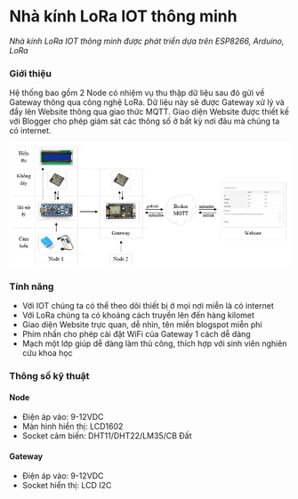 # Nhà kính LoRa IOT thông minh 
*Nhà kính LoRa IOT thông minh được phát triển dựa trên ESP8266, Arduino, LoRa*  

### Giới thiệu
Hệ thống bao gồm 2 Node có nhiệm vụ thu thập dữ liệu sau đó gửi về Gateway thông qua công nghệ LoRa. Dữ liệu này sẽ được Gateway xử lý và đẩy lên Website thông qua giao thức MQTT. Giao diện Website được thiết kế với Blogger cho phép giám sát các thông số ở bất kỳ nơi đâu mà chúng ta có internet.

![Nhà kính LoRa IOT thông minh](/images/image-01.png)

### Tính năng
- Với IOT chúng ta có thể theo dõi thiết bị ở mọi nơi miễn là có internet
- Với LoRa chúng ta có khoảng cách truyền lên đến hàng kilomet
- Giao diện Website trực quan, dễ nhìn, tên miền blogspot miễn phí
- Phím nhấn cho phép cài đặt WiFi của Gateway 1 cách dễ dàng
- Mạch một lớp giúp dễ dàng làm thủ công, thích hợp với sinh viên nghiên cứu khoa học

### Thông số kỹ thuật
#### Node
- Điện áp vào: 9-12VDC
- Màn hình hiển thị: LCD1602
- Socket cảm biến: DHT11/DHT22/LM35/CB Đất

#### Gateway
- Điện áp vào: 9-12VDC
- Socket hiển thị: LCD I2C
